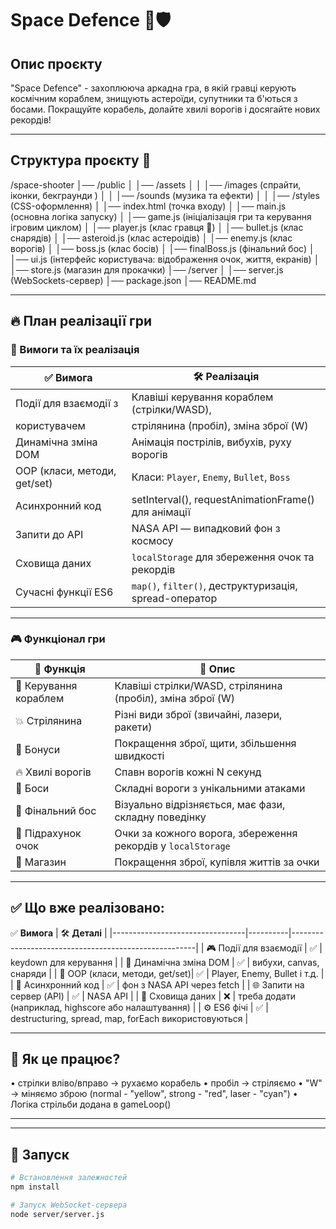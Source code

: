 # Space Defence 🚀🛡️

## Опис проєкту
"Space Defence" - захоплююча аркадна гра, в якій гравці керують космічним кораблем, знищують астероїди, супутники та б'ються з босами. Покращуйте корабель, долайте хвилі ворогів і досягайте нових рекордів!

---

## Структура проєкту 📂
/space-shooter 
│── /public 
│ │── /assets 
│ │ │── /images (спрайти, іконки, бекграунди ) 
│ │ │── /sounds (музика та ефекти) 
│ │ │── /styles (CSS-оформлення) 
│ │── index.html (точка входу)
│ │── main.js (основна логіка запуску) 
│ │── game.js (ініціалізація гри та керування ігровим циклом) 
│ │── player.js (клас гравця 🚀) 
│ │── bullet.js (клас снарядів)
│ │── asteroid.js (клас астероідів)
│ │── enemy.js (клас ворогів) 
│ │── boss.js (клас босів) 
│ │── finalBoss.js (фінальний бос) 
│ │── ui.js (інтерфейс користувача: відображення очок, життя, екранів) 
│ │── store.js (магазин для прокачки) 
│── /server 
│ │── server.js (WebSockets-сервер) 
│── package.json 
│── README.md

---

## 🔥 План реалізації гри

### 🎯 Вимоги та їх реалізація

| ✅ **Вимога**                 | 🛠 **Реалізація**                                      |
|-------------------------------|--------------------------------------------------------|
| Події для взаємодії з         | Клавіші керування кораблем (стрілки/WASD),             |
| користувачем                  | стрілянина (пробіл), зміна зброї (W)                   |
| Динамічна зміна DOM           | Анімація пострілів, вибухів, руху ворогів              |
| OOP (класи, методи, get/set)  | Класи: `Player`, `Enemy`, `Bullet`, `Boss`             |
| Асинхронний код               | setInterval(), requestAnimationFrame() для анімації    |
| Запити до API                 | NASA API — випадковий фон з космосу                    |
| Сховища даних                 |`localStorage` для збереження очок та рекордів          |
| Сучасні функції ES6           | `map()`, `filter()`, деструктуризація, spread-оператор |

---

### 🎮 Функціонал гри

| 📌 **Функція**                | 🎯 **Опис**                                                 |
|--------------------------------|-------------------------------------------------------------|
| 🚀 Керування кораблем         | Клавіші стрілки/WASD, стрілянина (пробіл), зміна зброї (W)   |
| 💥 Стрілянина                 | Різні види зброї (звичайні, лазери, ракети)                  |
| 🎁 Бонуси                     | Покращення зброї, щити, збільшення швидкості                 |
| 🔥 Хвилі ворогів              | Спавн ворогів кожні N секунд                                 |
| 👾 Боси                       | Складні вороги з унікальними атаками                         |
| 🧠 Фінальний бос              | Візуально відрізняється, має фази, складну поведінку         |
| 🎯 Підрахунок очок            | Очки за кожного ворога, збереження рекордів у `localStorage` |
| 🛒 Магазин                    | Покращення зброї, купівля життів за очки                     |


---

## ✅ Що вже реалізовано:

 ✅ **Вимога**                              |      🛠 **Деталі**                                   |
|---------------------------------|----------|------------------------------------------------------|
| 🎮 Події для взаємодії         |    ✅    | keydown для керування                                |
| 🧱 Динамічна зміна DOM         |    ✅    | вибухи, canvas, снаряди                              |
| 🧠 OOP (класи, методи, get/set)|    ✅    | Player, Enemy, Bullet і т.д.                         |
| 🔁 Асинхронний код             |    ✅    | фон з NASA API через fetch                           |
| 🌐 Запити на сервер (API)      |    ✅    | NASA API                                             |
| 💾 Сховища даних               |    ❌    | треба додати (наприклад, highscore або налаштування) |
| ⚙️ ES6 фічі                    |    ✅    | destructuring, spread, map, forEach використовуються |


---

## 📌 Як це працює?

•	стрілки вліво/вправо → рухаємо корабель
•	пробіл → стріляємо
•	"W" → міняємо зброю (normal - "yellow", strong - "red", laser - "cyan")
•	Логіка стрільби додана в gameLoop()
________________________________________

---

## 📌 Запуск

```bash
# Встановлення залежностей
npm install

# Запуск WebSocket-сервера
node server/server.js